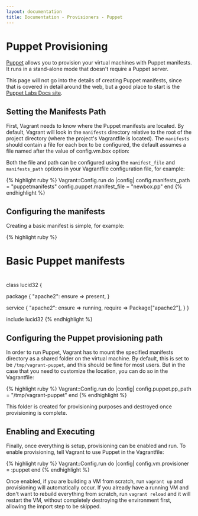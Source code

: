 ```yaml
---
layout: documentation
title: Documentation - Provisioners - Puppet
---
```

# Puppet Provisioning

[Puppet](http://www.puppetlabs.com/puppet) allows you to provision your virtual machines with Puppet manifests.  It 
runs in a stand-alone mode that doesn't require a Puppet server.

This page will not go into the details of creating Puppet manifests, since that
is covered in detail around the web, but a good place to start is the [Puppet Labs Docs site](http://docs.puppetlabs.com).

## Setting the Manifests Path

First, Vagrant needs to know where the Puppet manifests are located. By default, Vagrant will
look in the `manifests` directory relative to the root of the project directory (where
the project's Vagrantfile is located). The `manifests` should contain a file for each box to be configured, 
the default assumes a file named after the value of config.vm.box option: 

Both the file and path can be configured using the `manifest_file` and `manifests_path` options in your 
Vagrantfile configuration file, for example:

{% highlight ruby %}
Vagrant::Config.run do |config|
  config.manifests_path = "puppetmanifests"
  config.puppet.manifest_file = "newbox.pp"
  end
  {% endhighlight %}

## Configuring the manifests

Creating a basic manifest is simple, for example:

{% highlight ruby %}
# Basic Puppet manifests
#

class lucid32 {

  package { "apache2":
    ensure => present,
  }

  service { "apache2":
    ensure => running,
    require => Package["apache2"],
  }
}

include lucid32
{% endhighlight %}

## Configuring the Puppet provisioning path

In order to run Puppet, Vagrant has to mount the specified manifests directory as a
shared folder on the virtual machine. By default, this is set to be `/tmp/vagrant-puppet`,
and this should be fine for most users. But in the case that you need to customize
the location, you can do so in the Vagrantfile:

{% highlight ruby %}
Vagrant::Config.run do |config|
  config.puppet.pp_path = "/tmp/vagrant-puppet"
end
{% endhighlight %}

This folder is created for provisioning purposes and destroyed once provisioning
is complete.

## Enabling and Executing

Finally, once everything is setup, provisioning can be enabled and run. To enable
provisioning, tell Vagrant to use Puppet in the Vagrantfile:

{% highlight ruby %}
Vagrant::Config.run do |config|
  config.vm.provisioner = :puppet
end
{% endhighlight %}

Once enabled, if you are building a VM from scratch, run `vagrant up` and provisioning
will automatically occur. If you already have a running VM and don't want to rebuild
everything from scratch, run `vagrant reload` and it will restart the VM, without completely
destroying the environment first, allowing the import step to be skipped.

